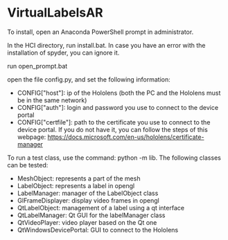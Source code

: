 # VirtualLabelsAR

To install, open an Anaconda PowerShell prompt in administrator.

In the HCI directory, run install.bat.
In case you have an error with the installation of spyder, you can ignore it.

run open_prompt.bat

open the file config.py, and set the following information:
- CONFIG["host"]: ip of the Hololens (both the PC and the Hololens must be in the same network)
- CONFIG["auth"]: login and password you use to connect to the device portal
- CONFIG["certfile"]: path to the certificate you use to connect to the device portal. If you do not have it, you can follow the steps of this webpage: https://docs.microsoft.com/en-us/hololens/certificate-manager

To run a test class, use the command: python -m lib.<class name>
The following classes can be tested:
- MeshObject: represents a part of the mesh
- LabelObject: represents a label in opengl
- LabelManager: manager of the LabelObject class
- GlFrameDisplayer: display video frames in opengl
- QtLabelObject: management of a label using a qt interface
- QtLabelManager: Qt GUI for the labelManager class
- QtVideoPlayer: video player based on the Qt one
- QtWindowsDevicePortal: GUI to connect to the Hololens
